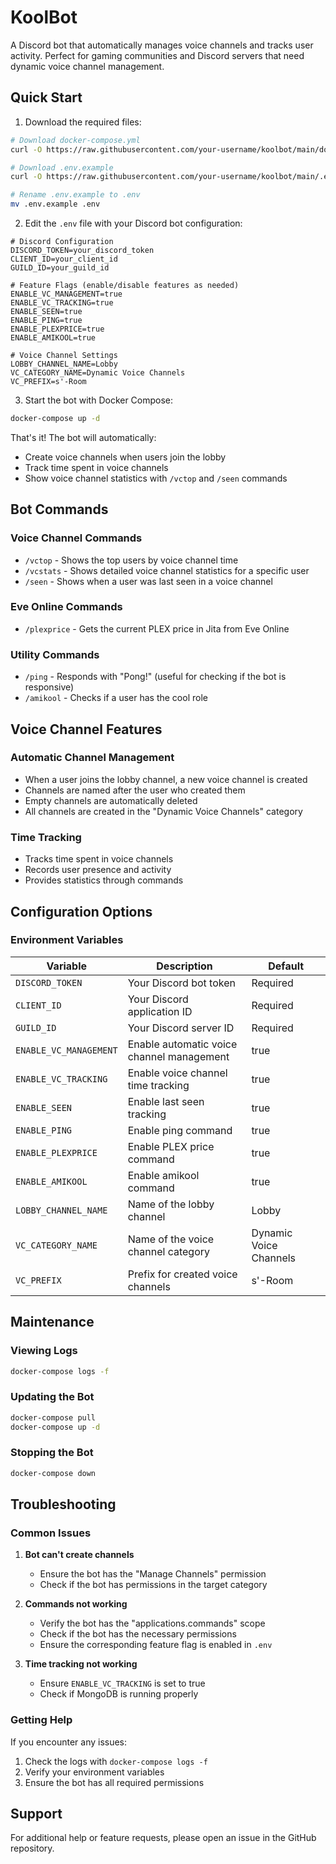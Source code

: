 # KoolBot

A Discord bot that automatically manages voice channels and tracks user activity. Perfect for gaming communities and Discord servers that need dynamic voice channel management.

## Quick Start

1. Download the required files:
```bash
# Download docker-compose.yml
curl -O https://raw.githubusercontent.com/your-username/koolbot/main/docker-compose.yml

# Download .env.example
curl -O https://raw.githubusercontent.com/your-username/koolbot/main/.env.example

# Rename .env.example to .env
mv .env.example .env
```

2. Edit the `.env` file with your Discord bot configuration:
```env
# Discord Configuration
DISCORD_TOKEN=your_discord_token
CLIENT_ID=your_client_id
GUILD_ID=your_guild_id

# Feature Flags (enable/disable features as needed)
ENABLE_VC_MANAGEMENT=true
ENABLE_VC_TRACKING=true
ENABLE_SEEN=true
ENABLE_PING=true
ENABLE_PLEXPRICE=true
ENABLE_AMIKOOL=true

# Voice Channel Settings
LOBBY_CHANNEL_NAME=Lobby
VC_CATEGORY_NAME=Dynamic Voice Channels
VC_PREFIX=s'-Room
```

3. Start the bot with Docker Compose:
```bash
docker-compose up -d
```

That's it! The bot will automatically:
- Create voice channels when users join the lobby
- Track time spent in voice channels
- Show voice channel statistics with `/vctop` and `/seen` commands

## Bot Commands

### Voice Channel Commands
- `/vctop` - Shows the top users by voice channel time
- `/vcstats` - Shows detailed voice channel statistics for a specific user
- `/seen` - Shows when a user was last seen in a voice channel

### Eve Online Commands
- `/plexprice` - Gets the current PLEX price in Jita from Eve Online

### Utility Commands
- `/ping` - Responds with "Pong!" (useful for checking if the bot is responsive)
- `/amikool` - Checks if a user has the cool role

## Voice Channel Features

### Automatic Channel Management
- When a user joins the lobby channel, a new voice channel is created
- Channels are named after the user who created them
- Empty channels are automatically deleted
- All channels are created in the "Dynamic Voice Channels" category

### Time Tracking
- Tracks time spent in voice channels
- Records user presence and activity
- Provides statistics through commands

## Configuration Options

### Environment Variables
| Variable | Description | Default |
|----------|-------------|---------|
| `DISCORD_TOKEN` | Your Discord bot token | Required |
| `CLIENT_ID` | Your Discord application ID | Required |
| `GUILD_ID` | Your Discord server ID | Required |
| `ENABLE_VC_MANAGEMENT` | Enable automatic voice channel management | true |
| `ENABLE_VC_TRACKING` | Enable voice channel time tracking | true |
| `ENABLE_SEEN` | Enable last seen tracking | true |
| `ENABLE_PING` | Enable ping command | true |
| `ENABLE_PLEXPRICE` | Enable PLEX price command | true |
| `ENABLE_AMIKOOL` | Enable amikool command | true |
| `LOBBY_CHANNEL_NAME` | Name of the lobby channel | Lobby |
| `VC_CATEGORY_NAME` | Name of the voice channel category | Dynamic Voice Channels |
| `VC_PREFIX` | Prefix for created voice channels | s'-Room |

## Maintenance

### Viewing Logs
```bash
docker-compose logs -f
```

### Updating the Bot
```bash
docker-compose pull
docker-compose up -d
```

### Stopping the Bot
```bash
docker-compose down
```

## Troubleshooting

### Common Issues

1. **Bot can't create channels**
   - Ensure the bot has the "Manage Channels" permission
   - Check if the bot has permissions in the target category

2. **Commands not working**
   - Verify the bot has the "applications.commands" scope
   - Check if the bot has the necessary permissions
   - Ensure the corresponding feature flag is enabled in `.env`

3. **Time tracking not working**
   - Ensure `ENABLE_VC_TRACKING` is set to true
   - Check if MongoDB is running properly

### Getting Help

If you encounter any issues:
1. Check the logs with `docker-compose logs -f`
2. Verify your environment variables
3. Ensure the bot has all required permissions

## Support

For additional help or feature requests, please open an issue in the GitHub repository.
